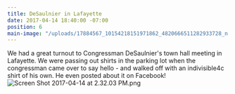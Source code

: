 ```yaml
---
title: DeSaulnier in Lafayette
date: 2017-04-14 18:40:00 -07:00
position: 6
main-image: "/uploads/17884567_10154218151971862_4820666511282933728_n.jpg"
---
```


We had a great turnout to Congressman DeSaulnier's town hall meeting in Lafayette. We were passing out shirts in the parking lot when the congressman came over to say hello - and walked off with an indivisible4c shirt of his own. He even posted about it on Facebook!
![Screen Shot 2017-04-14 at 2.32.03 PM.png](/uploads/Screen%20Shot%202017-04-14%20at%202.32.03%20PM.png)